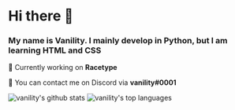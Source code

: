 # Hi there 👋
### My name is Vanility. I mainly develop in Python, but I am learning HTML and CSS

📁 Currently working on **Racetype**

💬 You can contact me on Discord via **vanility#0001**

![vanility's github stats](https://github-readme-stats.vercel.app/api?username=vanility0001&show_icons=true)
![vanility's top languages](https://github-readme-stats.vercel.app/api/top-langs/?username=vanility0001)
